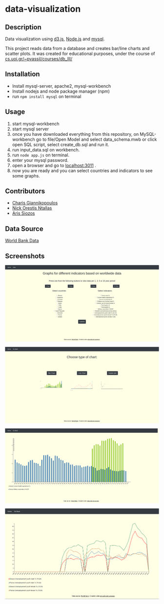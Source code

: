 # data-visualization
## Description
Data visualization using [d3.js](https://d3js.org/), [Node.js](https://nodejs.org/en/) and [mysql](https://www.mysql.com/).

This project reads data from a database and creates bar/line charts and scatter plots. It was created for educational purposes, under the course of [cs.uoi.gr/~pvassil/courses/db_III/](http://www.cs.uoi.gr/~pvassil/courses/db_III/) 

## Installation
* Install mysql-server, apache2, mysql-workbench
* Install nodejs and node package manager (npm)
* run `npm install mysql` on terminal

## Usage
1. start mysql-workbench
2. start mysql server
3. once you have downloaded everything from this repository,
on MySQL-workbench go to file/Open Model and select data_schema.mwb or click open SQL script, select create_db.sql and run it.
4. run input_data.sql on workbench.
5. run `node app.js` on terminal.
6. enter your mysql password.
7. open a browser and go to [localhost:3011](http://localhost:3011/) .
8. now you are ready and you can select countries and indicators to see some graphs.

## Contributors
* [Charis Giannikopoulos](https://github.com/harrygiannik)
* [Nick Orestis Ntallas](https://github.com/nontallas)
* [Aris Siozos](https://github.com/ariss95)

## Data Source
[World Bank Data](http://data.worldbank.org/)

## Screenshots
![homepage](/images/homepage.png)


![choosechart](/images/choosechart.png)


![barchart](/images/barchart.png)


![linechart](/images/linechart.png)
